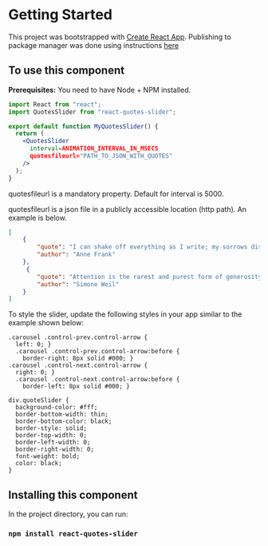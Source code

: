 

# Getting Started 

This project was bootstrapped with [Create React App](https://github.com/facebook/create-react-app).
Publishing to package manager was done using instructions [here](https://medium.com/@revanth0212/how-to-create-and-publish-react-components-using-the-create-react-app-9d60583c2161)


## To use this component

**Prerequisites:** You need to have Node + NPM installed.

```jsx
import React from "react";
import QuotesSlider from "react-quotes-slider";

export default function MyQuotesSlider() {
  return (
    <QuotesSlider
      interval=ANIMATION_INTERVAL_IN_MSECS
      quotesfileurl="PATH_TO_JSON_WITH_QUOTES"
    />
  );
}
```

quotesfileurl is a mandatory property. Default for interval is 5000.

quotesfileurl is a json file in a publicly accessible location (http path). An example is below.
```json
[ 
    {
        "quote": "I can shake off everything as I write; my sorrows disappear, my courage is reborn.",
        "author": "Anne Frank"
    },
     {
        "quote": "Attention is the rarest and purest form of generosity.",
        "author": "Simone Weil"
    }
]
```

To style the slider, update the following styles in your app similar to the example shown below:

```
.carousel .control-prev.control-arrow {
  left: 0; }
  .carousel .control-prev.control-arrow:before {
    border-right: 8px solid #000; }
.carousel .control-next.control-arrow {
  right: 0; }
  .carousel .control-next.control-arrow:before {
    border-left: 8px solid #000; }

div.quoteSlider {  
  background-color: #fff;
  border-bottom-width: thin;
  border-bottom-color: black;
  border-style: solid;
  border-top-width: 0;
  border-left-width: 0;
  border-right-width: 0;
  font-weight: bold;
  color: black;
}
```

## Installing this component

In the project directory, you can run:

### `npm install react-quotes-slider`